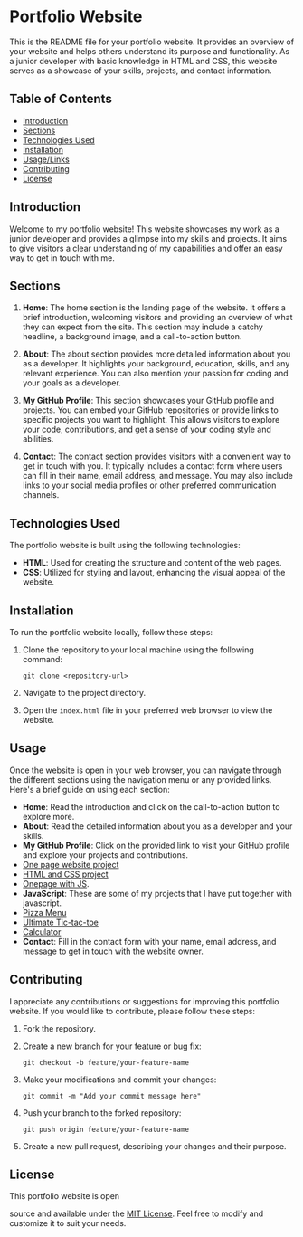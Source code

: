 # Portfolio Website

This is the README file for your portfolio website. It provides an overview of your website and helps others understand its purpose and functionality. As a junior developer with basic knowledge in HTML and CSS, this website serves as a showcase of your skills, projects, and contact information.

## Table of Contents

- [Introduction](#introduction)
- [Sections](#sections)
- [Technologies Used](#technologies-used)
- [Installation](#installation)
- [Usage/Links](#usage)
- [Contributing](#contributing)
- [License](#license)

## Introduction

Welcome to my portfolio website! This website showcases my work as a junior developer and provides a glimpse into my skills and projects. It aims to give visitors a clear understanding of my capabilities and offer an easy way to get in touch with me.

## Sections

1. **Home**: The home section is the landing page of the website. It offers a brief introduction, welcoming visitors and providing an overview of what they can expect from the site. This section may include a catchy headline, a background image, and a call-to-action button.

2. **About**: The about section provides more detailed information about you as a developer. It highlights your background, education, skills, and any relevant experience. You can also mention your passion for coding and your goals as a developer.

3. **My GitHub Profile**: This section showcases your GitHub profile and projects. You can embed your GitHub repositories or provide links to specific projects you want to highlight. This allows visitors to explore your code, contributions, and get a sense of your coding style and abilities.

4. **Contact**: The contact section provides visitors with a convenient way to get in touch with you. It typically includes a contact form where users can fill in their name, email address, and message. You may also include links to your social media profiles or other preferred communication channels.

## Technologies Used

The portfolio website is built using the following technologies:

- **HTML**: Used for creating the structure and content of the web pages.
- **CSS**: Utilized for styling and layout, enhancing the visual appeal of the website.

## Installation

To run the portfolio website locally, follow these steps:

1. Clone the repository to your local machine using the following command:

   ```
   git clone <repository-url>
   ```

2. Navigate to the project directory.

3. Open the `index.html` file in your preferred web browser to view the website.

## Usage

Once the website is open in your web browser, you can navigate through the different sections using the navigation menu or any provided links. Here's a brief guide on using each section:

- **Home**: Read the introduction and click on the call-to-action button to explore more.
- **About**: Read the detailed information about you as a developer and your skills.
- **My GitHub Profile**: Click on the provided link to visit your GitHub profile and explore your projects and contributions.
- [One page website project](sites/one_page_website)
- [HTML and CSS project](sites/html_css_project)
- [Onepage with JS](sites/OPW_js).
- **JavaScript**: These are some of my projects that I have put together with javascript.
- [Pizza Menu](sites/Pizza_Project)
- [Ultimate Tic-tac-toe](sites/Tic-Tac-Toe)
- [Calculator](sites/Calculator/calc.html)
- **Contact**: Fill in the contact form with your name, email address, and message to get in touch with the website owner.

## Contributing

I appreciate any contributions or suggestions for improving this portfolio website. If you would like to contribute, please follow these steps:

1. Fork the repository.

2. Create a new branch for your feature or bug fix:

   ```
   git checkout -b feature/your-feature-name
   ```

3. Make your modifications and commit your changes:

   ```
   git commit -m "Add your commit message here"
   ```

4. Push your branch to the forked repository:

   ```
   git push origin feature/your-feature-name
   ```

5. Create a new pull request, describing your changes and their purpose.

## License

This portfolio website is open

 source and available under the [MIT License](LICENSE). Feel free to modify and customize it to suit your needs.
